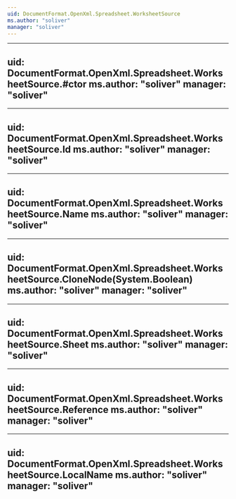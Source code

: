```yaml
---
uid: DocumentFormat.OpenXml.Spreadsheet.WorksheetSource
ms.author: "soliver"
manager: "soliver"
---
```


---
uid: DocumentFormat.OpenXml.Spreadsheet.WorksheetSource.#ctor
ms.author: "soliver"
manager: "soliver"
---

---
uid: DocumentFormat.OpenXml.Spreadsheet.WorksheetSource.Id
ms.author: "soliver"
manager: "soliver"
---

---
uid: DocumentFormat.OpenXml.Spreadsheet.WorksheetSource.Name
ms.author: "soliver"
manager: "soliver"
---

---
uid: DocumentFormat.OpenXml.Spreadsheet.WorksheetSource.CloneNode(System.Boolean)
ms.author: "soliver"
manager: "soliver"
---

---
uid: DocumentFormat.OpenXml.Spreadsheet.WorksheetSource.Sheet
ms.author: "soliver"
manager: "soliver"
---

---
uid: DocumentFormat.OpenXml.Spreadsheet.WorksheetSource.Reference
ms.author: "soliver"
manager: "soliver"
---

---
uid: DocumentFormat.OpenXml.Spreadsheet.WorksheetSource.LocalName
ms.author: "soliver"
manager: "soliver"
---
